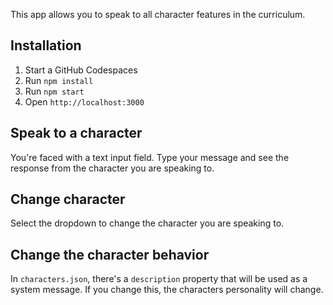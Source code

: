 This app allows you to speak to all character features in the curriculum. 

## Installation

1. Start a GitHub Codespaces
1. Run `npm install`
1. Run `npm start`
1. Open `http://localhost:3000`

## Speak to a character

You're faced with a text input field. Type your message and see the response from the character you are speaking to.

## Change character

Select the dropdown to change the character you are speaking to.

## Change the character behavior

In `characters.json`, there's a `description` property that will be used as a system message. If you change this, the characters personality will change.

